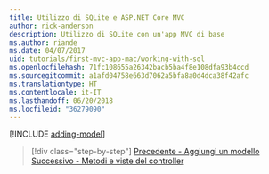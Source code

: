 ```yaml
---
title: Utilizzo di SQLite e ASP.NET Core MVC
author: rick-anderson
description: Utilizzo di SQLite con un'app MVC di base
ms.author: riande
ms.date: 04/07/2017
uid: tutorials/first-mvc-app-mac/working-with-sql
ms.openlocfilehash: 71fc108655a26342bacb5ba4f8e108dfa93b4ccd
ms.sourcegitcommit: a1afd04758e663d7062a5bfa8a0d4dca38f42afc
ms.translationtype: HT
ms.contentlocale: it-IT
ms.lasthandoff: 06/20/2018
ms.locfileid: "36279090"
---
```

[!INCLUDE [adding-model](../../includes/mvc-intro/sql.md)]

> [!div class="step-by-step"]
> [Precedente - Aggiungi un modello](adding-model.md)
> [Successivo - Metodi e viste del controller](controller-methods-views.md)
